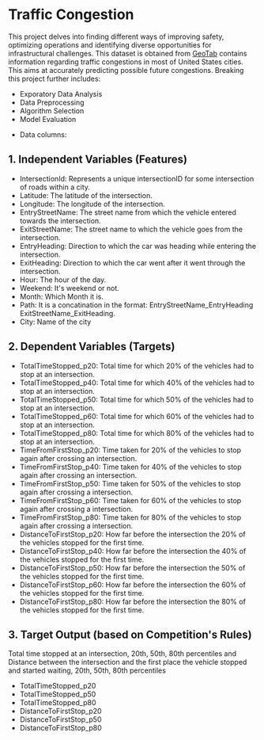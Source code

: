 # Traffic Congestion 
This project delves into finding different ways of improving safety, optimizing operations and identifying diverse opportunities for infrastructural challenges. 
This dataset is obtained from [GeoTab](https://data.geotab.com/ "GEOTAB") contains information regarding traffic congestions in most of United States cities.  This aims at accurately predicting possible future congestions. Breaking this project further includes:
- Exporatory Data Analysis
- Data Preprocessing
- Algorithm Selection 
- Model Evaluation 


* Data columns:

## 1. Independent Variables (Features)
- IntersectionId: Represents a unique intersectionID for some intersection of roads within a city.
- Latitude: The latitude of the intersection.
- Longitude: The longitude of the intersection.
- EntryStreetName: The street name from which the vehicle entered towards the intersection.
- ExitStreetName: The street name to which the vehicle goes from the intersection.
- EntryHeading: Direction to which the car was heading while entering the intersection.
- ExitHeading: Direction to which the car went after it went through the intersection.
- Hour: The hour of the day.
- Weekend: It's weekend or not.
- Month: Which Month it is.
- Path: It is a concatination in the format: EntryStreetName_EntryHeading ExitStreetName_ExitHeading.
- City: Name of the city

## 2. Dependent Variables (Targets)
- TotalTimeStopped_p20: Total time for which 20% of the vehicles had to stop at an intersection.
- TotalTimeStopped_p40: Total time for which 40% of the vehicles had to stop at an intersection.
- TotalTimeStopped_p50: Total time for which 50% of the vehicles had to stop at an intersection.
- TotalTimeStopped_p60: Total time for which 60% of the vehicles had to stop at an intersection.
- TotalTimeStopped_p80: Total time for which 80% of the vehicles had to stop at an intersection.
- TimeFromFirstStop_p20: Time taken for 20% of the vehicles to stop again after crossing an intersection.
- TimeFromFirstStop_p40: Time taken for 40% of the vehicles to stop again after crossing an intersection.
- TimeFromFirstStop_p50: Time taken for 50% of the vehicles to stop again after crossing a intersection.
- TimeFromFirstStop_p60: Time taken for 60% of the vehicles to stop again after crossing a intersection.
- TimeFromFirstStop_p80: Time taken for 80% of the vehicles to stop again after crossing a intersection.
- DistanceToFirstStop_p20: How far before the intersection the 20% of the vehicles stopped for the first time.
- DistanceToFirstStop_p40: How far before the intersection the 40% of the vehicles stopped for the first time.
- DistanceToFirstStop_p50: How far before the intersection the 50% of the vehicles stopped for the first time.
- DistanceToFirstStop_p60: How far before the intersection the 60% of the vehicles stopped for the first time.
- DistanceToFirstStop_p80: How far before the intersection the 80% of the vehicles stopped for the first time.

## 3. Target Output (based on Competition's Rules)
Total time stopped at an intersection, 20th, 50th, 80th percentiles and Distance between the intersection and the first place the vehicle stopped and started waiting, 20th, 50th, 80th percentiles

- TotalTimeStopped_p20
- TotalTimeStopped_p50
- TotalTimeStopped_p80
- DistanceToFirstStop_p20
- DistanceToFirstStop_p50
- DistanceToFirstStop_p80



